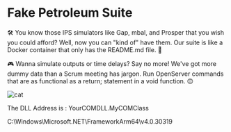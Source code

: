 # Fake Petroleum Suite 

🛠️ You know those IPS simulators like Gap, mbal, and Prosper that you wish you could afford? Well, now you can "kind of" have them. Our suite is like a Docker container that only has the README.md file. 🤣

🎮 Wanna simulate outputs or time delays? Say no more! We've got more dummy data than a Scrum meeting has jargon. Run OpenServer commands that are as functional as a return; statement in a void function. 🙃

![cat](https://github.com/abdullah-cognite/fps/assets/100700755/a5edef40-c970-4064-86c4-a5a7711cee13)


The DLL Address is : YourCOMDLL.MyCOMClass

C:\Windows\Microsoft.NET\FrameworkArm64\v4.0.30319


